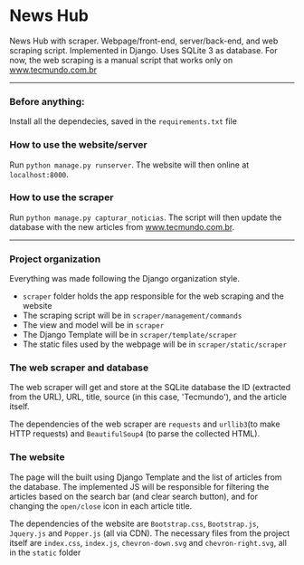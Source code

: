 # News Hub
News Hub with scraper. Webpage/front-end, server/back-end, and web scraping script. Implemented in Django. Uses SQLite 3 as database. For now, the web scraping is a manual script that works only on www.tecmundo.com.br

---

### Before anything:
Install all the dependecies, saved in the `requirements.txt` file

### How to use the website/server
Run `python manage.py runserver`. The website will then online at `localhost:8000`.

### How to use the scraper
Run `python manage.py capturar_noticias`. The script will then update the database with the new articles from www.tecmundo.com.br. 

---

### Project organization
Everything was made following the Django organization style.
- `scraper` folder holds the app responsible for the web scraping and the website
- The scraping script will be in `scraper/management/commands`
- The view and model will be in `scraper`
- The Django Template will be in `scraper/template/scraper`
- The static files used by the webpage will be in `scraper/static/scraper`

### The web scraper and database
The web scraper will get and store at the SQLite database the ID (extracted from the URL), URL, title, source (in this case, 'Tecmundo'), and the article itself.

The dependencies of the web scraper are `requests` and `urllib3`(to make HTTP requests) and `BeautifulSoup4` (to parse the collected HTML).

### The website
The page will the built using Django Template and the list of articles from the database. The implemented JS will be responsible for filtering the articles based on the search bar (and clear search button), and for changing the `open/close` icon in each article title.

The dependencies of the website are `Bootstrap.css`, `Bootstrap.js`, `Jquery.js` and `Popper.js` (all via CDN). The necessary files from the project itself are `index.css`, `index.js`, `chevron-down.svg` and `chevron-right.svg`, all in the `static` folder
